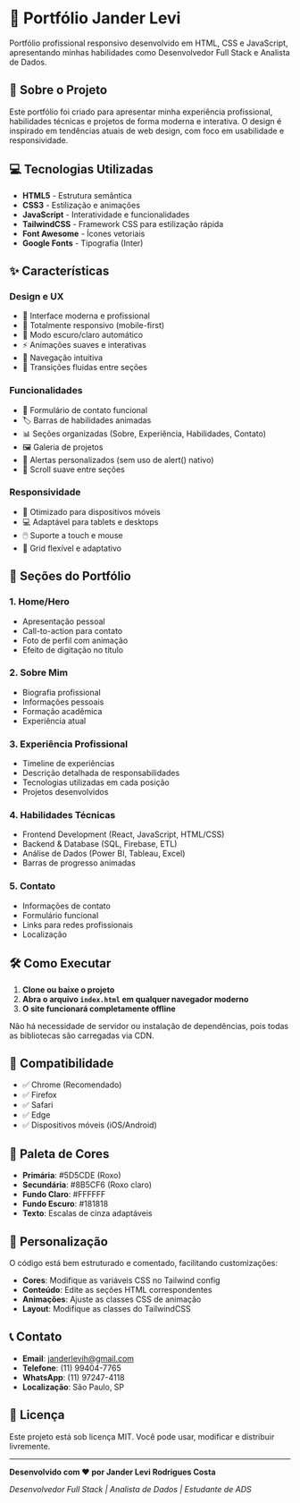 # 🌟 Portfólio Jander Levi

Portfólio profissional responsivo desenvolvido em HTML, CSS e JavaScript, apresentando minhas habilidades como Desenvolvedor Full Stack e Analista de Dados.

## 🚀 Sobre o Projeto

Este portfólio foi criado para apresentar minha experiência profissional, habilidades técnicas e projetos de forma moderna e interativa. O design é inspirado em tendências atuais de web design, com foco em usabilidade e responsividade.

## 💻 Tecnologias Utilizadas

- **HTML5** - Estrutura semântica
- **CSS3** - Estilização e animações
- **JavaScript** - Interatividade e funcionalidades
- **TailwindCSS** - Framework CSS para estilização rápida
- **Font Awesome** - Ícones vetoriais
- **Google Fonts** - Tipografia (Inter)

## ✨ Características

### Design e UX
- 🎨 Interface moderna e profissional
- 📱 Totalmente responsivo (mobile-first)
- 🌙 Modo escuro/claro automático
- ⚡ Animações suaves e interativas
- 🎯 Navegação intuitiva
- 🔄 Transições fluidas entre seções

### Funcionalidades
- 📧 Formulário de contato funcional
- 🏷️ Barras de habilidades animadas
- 📊 Seções organizadas (Sobre, Experiência, Habilidades, Contato)
- 🖼️ Galeria de projetos
- 💬 Alertas personalizados (sem uso de alert() nativo)
- 🔄 Scroll suave entre seções

### Responsividade
- 📱 Otimizado para dispositivos móveis
- 💻 Adaptável para tablets e desktops
- 🖱️ Suporte a touch e mouse
- 📐 Grid flexível e adaptativo

## 🎯 Seções do Portfólio

### 1. **Home/Hero**
- Apresentação pessoal
- Call-to-action para contato
- Foto de perfil com animação
- Efeito de digitação no título

### 2. **Sobre Mim**
- Biografia profissional
- Informações pessoais
- Formação acadêmica
- Experiência atual

### 3. **Experiência Profissional**
- Timeline de experiências
- Descrição detalhada de responsabilidades
- Tecnologias utilizadas em cada posição
- Projetos desenvolvidos

### 4. **Habilidades Técnicas**
- Frontend Development (React, JavaScript, HTML/CSS)
- Backend & Database (SQL, Firebase, ETL)
- Análise de Dados (Power BI, Tableau, Excel)
- Barras de progresso animadas

### 5. **Contato**
- Informações de contato
- Formulário funcional
- Links para redes profissionais
- Localização

## 🛠️ Como Executar

1. **Clone ou baixe o projeto**
2. **Abra o arquivo `index.html` em qualquer navegador moderno**
3. **O site funcionará completamente offline**

Não há necessidade de servidor ou instalação de dependências, pois todas as bibliotecas são carregadas via CDN.

## 📱 Compatibilidade

- ✅ Chrome (Recomendado)
- ✅ Firefox
- ✅ Safari
- ✅ Edge
- ✅ Dispositivos móveis (iOS/Android)

## 🎨 Paleta de Cores

- **Primária**: #5D5CDE (Roxo)
- **Secundária**: #8B5CF6 (Roxo claro)
- **Fundo Claro**: #FFFFFF
- **Fundo Escuro**: #181818
- **Texto**: Escalas de cinza adaptáveis

## 🔧 Personalização

O código está bem estruturado e comentado, facilitando customizações:

- **Cores**: Modifique as variáveis CSS no Tailwind config
- **Conteúdo**: Edite as seções HTML correspondentes
- **Animações**: Ajuste as classes CSS de animação
- **Layout**: Modifique as classes do TailwindCSS

## 📞 Contato

- **Email**: janderlevih@gmail.com
- **Telefone**: (11) 99404-7765
- **WhatsApp**: (11) 97247-4118
- **Localização**: São Paulo, SP

## 📄 Licença

Este projeto está sob licença MIT. Você pode usar, modificar e distribuir livremente.

---

**Desenvolvido com ❤️ por Jander Levi Rodrigues Costa**

*Desenvolvedor Full Stack | Analista de Dados | Estudante de ADS*
